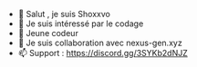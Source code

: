 - 👋 Salut , je suis Shoxxvo
- 👀 Je suis intéressé par le codage
- 🌱 Jeune codeur
- 💞️ Je suis collaboration avec nexus-gen.xyz
- 📫 Support : https://discord.gg/3SYKb2dNJZ

<!---
shoxxvo/shoxxvo is a ✨ special ✨ repository because its `README.md` (this file) appears on your GitHub profile.
You can click the Preview link to take a look at your changes.
--->
